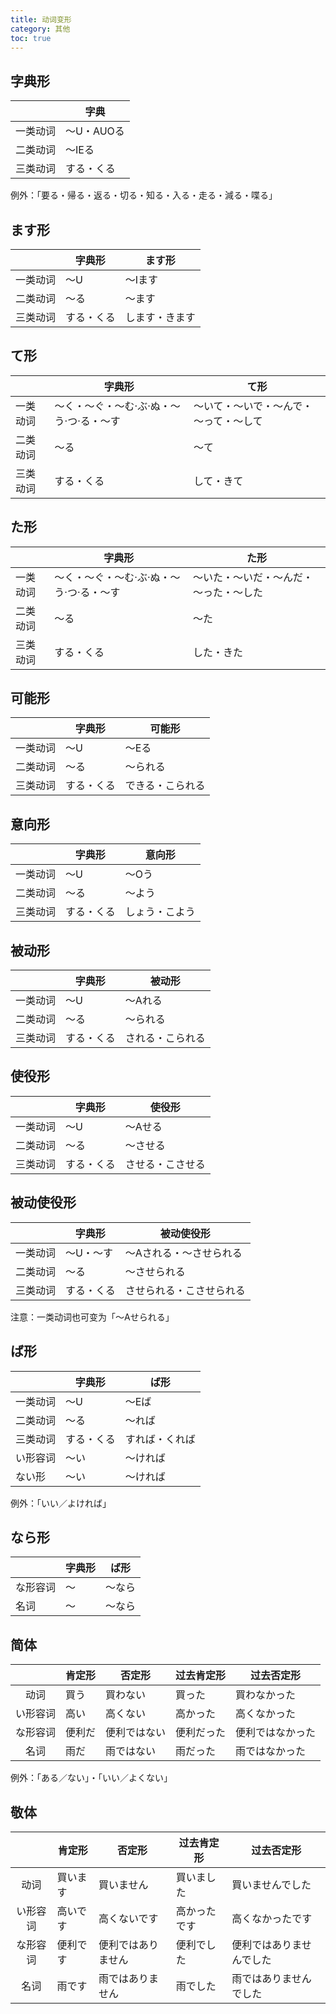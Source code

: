 ```yaml
---
title: 动词变形
category: 其他
toc: true
---
```


## 字典形

|          | 字典       |
| -------- | ---------- |
| 一类动词 | ～U・AUOる |
| 二类动词 | ～IEる     |
| 三类动词 | する・くる |

例外：「要る・帰る・返る・切る・知る・入る・走る・減る・喋る」

## ます形

|          | 字典形     | ます形         |
| -------- | ---------- | -------------- |
| 一类动词 | ～U        | ～Iます        |
| 二类动词 | ～る       | ～ます         |
| 三类动词 | する・くる | します・きます |

## て形

|          | 字典形                                   | て形                                   |
| -------- | ---------------------------------------- | -------------------------------------- |
| 一类动词 | ～く・～ぐ・～む·ぶ·ぬ・～う·つ·る・～す | ～いて・～いで・～んで・～って・～して |
| 二类动词 | ～る                                     | ～て                                   |
| 三类动词 | する・くる                               | して・きて                             |

## た形

|          | 字典形                                   | た形                                   |
| -------- | ---------------------------------------- | -------------------------------------- |
| 一类动词 | ～く・～ぐ・～む·ぶ·ぬ・～う·つ·る・～す | ～いた・～いだ・～んだ・～った・～した |
| 二类动词 | ～る                                     | ～た                                   |
| 三类动词 | する・くる                               | した・きた                             |

## 可能形

|          | 字典形     | 可能形           |
| -------- | ---------- | ---------------- |
| 一类动词 | ～U        | ～Eる            |
| 二类动词 | ～る       | ～られる         |
| 三类动词 | する・くる | できる・こられる |

## 意向形

|          | 字典形     | 意向形         |
| -------- | ---------- | -------------- |
| 一类动词 | ～U        | ～Oう          |
| 二类动词 | ～る       | ～よう         |
| 三类动词 | する・くる | しょう・こよう |

## 被动形

|          | 字典形     | 被动形           |
| -------- | ---------- | ---------------- |
| 一类动词 | ～U        | ～Aれる          |
| 二类动词 | ～る       | ～られる         |
| 三类动词 | する・くる | される・こられる |

## 使役形

|          | 字典形     | 使役形           |
| -------- | ---------- | ---------------- |
| 一类动词 | ～U        | ～Aせる          |
| 二类动词 | ～る       | ～させる         |
| 三类动词 | する・くる | させる・こさせる |

## 被动使役形

|          | 字典形     | 被动使役形               |
| -------- | ---------- | ------------------------ |
| 一类动词 | ～U・～す  | ～Aされる・～させられる  |
| 二类动词 | ～る       | ～させられる             |
| 三类动词 | する・くる | させられる・こさせられる |

注意：一类动词也可变为「～Aせられる」

## ば形

|          | 字典形     | ば形           |
| -------- | ---------- | -------------- |
| 一类动词 | ～U        | ～Eば          |
| 二类动词 | ～る       | ～れば         |
| 三类动词 | する・くる | すれば・くれば |
| い形容词 | ～い       | ～ければ       |
| ない形   | ～い       | ～ければ       |

例外：「いい／よければ」

## なら形

|          | 字典形 | ば形   |
| -------- | ------ | ------ |
| な形容词 | ～     | ～なら |
| 名词     | ～     | ～なら |

## 简体

|          | 肯定形 | 否定形       | 过去肯定形 | 过去否定形       |
| :------: | ------ | ------------ | ---------- | ---------------- |
|   动词   | 買う   | 買わない     | 買った     | 買わなかった     |
| い形容词 | 高い   | 高くない     | 高かった   | 高くなかった     |
| な形容词 | 便利だ | 便利ではない | 便利だった | 便利ではなかった |
|   名词   | 雨だ   | 雨ではない   | 雨だった   | 雨ではなかった   |

例外：「ある／ない」・「いい／よくない」

## 敬体

|          | 肯定形   | 否定形             | 过去肯定形   | 过去否定形               |
| :------: | -------- | ------------------ | ------------ | ------------------------ |
|   动词   | 買います | 買いません         | 買いました   | 買いませんでした         |
| い形容词 | 高いです | 高くないです       | 高かったです | 高くなかったです         |
| な形容词 | 便利です | 便利ではありません | 便利でした   | 便利ではありませんでした |
|   名词   | 雨です   | 雨ではありません   | 雨でした     | 雨ではありませんでした   |
